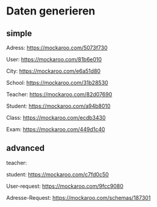 # Daten generieren

## simple

Adress: https://mockaroo.com/5073f730

User: https://mockaroo.com/81b6e010

City: https://mockaroo.com/e6a51d80

School: https://mockaroo.com/31b28530

Teacher: https://mockaroo.com/82d07690

Student: https://mockaroo.com/a94b8010

Class: https://mockaroo.com/ecdb3430

Exam: https://mockaroo.com/449d1c40

## advanced

teacher: 

student: https://mockaroo.com/c7fd0c50


User-request: https://mockaroo.com/9fcc9080

Adresse-Request: https://mockaroo.com/schemas/187301
